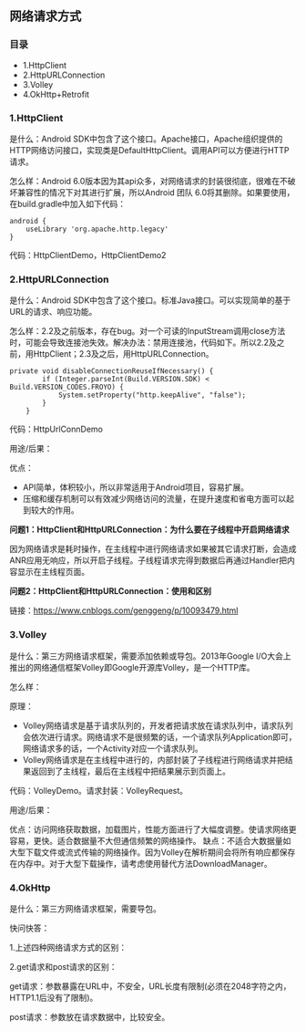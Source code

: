 ## 网络请求方式

### 目录

* 1.HttpClient
* 2.HttpURLConnection
* 3.Volley
* 4.OkHttp+Retrofit

### 1.HttpClient

是什么：Android SDK中包含了这个接口。Apache接口，Apache组织提供的HTTP网络访问接口，实现类是DefaultHttpClient。调用API可以方便进行HTTP请求。

怎么样：Android 6.0版本因为其api众多，对网络请求的封装很彻底，很难在不破坏兼容性的情况下对其进行扩展，所以Android 团队 6.0将其删除。如果要使用，在build.gradle中加入如下代码：
```
android {
    useLibrary 'org.apache.http.legacy'
}
```
代码：HttpClientDemo，HttpClientDemo2

### 2.HttpURLConnection

是什么：Android SDK中包含了这个接口。标准Java接口。可以实现简单的基于URL的请求、响应功能。

怎么样：2.2及之前版本，存在bug。对一个可读的InputStream调用close方法时，可能会导致连接池失效。解决办法：禁用连接池，代码如下。所以2.2及之前，用HttpClient；2.3及之后，用HttpURLConnection。
```
private void disableConnectionReuseIfNecessary() {
        if (Integer.parseInt(Build.VERSION.SDK) < Build.VERSION_CODES.FROYO) {
            System.setProperty("http.keepAlive", "false");
        }
    }
```
代码：HttpUrlConnDemo

用途/后果：

优点：

* API简单，体积较小，所以非常适用于Android项目，容易扩展。
* 压缩和缓存机制可以有效减少网络访问的流量，在提升速度和省电方面可以起到较大的作用。

**问题1：HttpClient和HttpURLConnection：为什么要在子线程中开启网络请求**

因为网络请求是耗时操作，在主线程中进行网络请求如果被其它请求打断，会造成ANR应用无响应，所以开启子线程。子线程请求完得到数据后再通过Handler把内容显示在主线程页面。

**问题2：HttpClient和HttpURLConnection：使用和区别**

链接：https://www.cnblogs.com/genggeng/p/10093479.html

### 3.Volley

是什么：第三方网络请求框架，需要添加依赖或导包。2013年Google I/O大会上推出的网络通信框架Volley即Google开源库Volley，是一个HTTP库。

怎么样：

原理：

- Volley网络请求是基于请求队列的，开发者把请求放在请求队列中，请求队列会依次进行请求。网络请求不是很频繁的话，一个请求队列Application即可，网络请求多的话，一个Activity对应一个请求队列。
- Volley网络请求是在主线程中进行的，内部封装了子线程进行网络请求并把结果返回到了主线程，最后在主线程中把结果展示到页面上。

代码：VolleyDemo。请求封装：VolleyRequest。

用途/后果：

优点：访问网络获取数据，加载图片，性能方面进行了大幅度调整。使请求网络更容易，更快。适合数据量不大但通信频繁的网络操作。
缺点：不适合大数据量如大型下载文件或流式传输的网络操作。因为Volley在解析期间会将所有响应都保存在内存中。对于大型下载操作，请考虑使用替代方法DownloadManager。

### 4.OkHttp

是什么：第三方网络请求框架，需要导包。

快问快答：

1.上述四种网络请求方式的区别：

2.get请求和post请求的区别：

get请求：参数暴露在URL中，不安全，URL长度有限制(必须在2048字符之内，HTTP1.1后没有了限制)。

post请求：参数放在请求数据中，比较安全。






